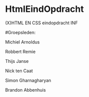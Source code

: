 # HtmlEindOpdracht
(X)HTML EN CSS eindopdracht INF

#Groepsleden:

Michiel Arnoldus

Robbert Remie

Thijs Janse

Nick ten Caat

Simon Gharnagharyan

Brandon Abbenhuis
